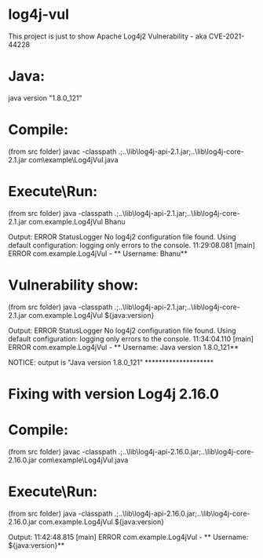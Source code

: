 # log4j-vul
This project is just to show Apache Log4j2 Vulnerability - aka CVE-2021-44228

Java:
========
java version "1.8.0_121"

Compile:
========
(from src folder)
javac -classpath .;..\lib\log4j-api-2.1.jar;..\lib\log4j-core-2.1.jar com\example\Log4jVul.java

Execute\Run:
=============
(from src folder)
java -classpath .;..\lib\log4j-api-2.1.jar;..\lib\log4j-core-2.1.jar com.example.Log4jVul Bhanu

Output:
ERROR StatusLogger No log4j2 configuration file found. Using default configuration: logging only errors to the console.
11:29:08.081 [main] ERROR com.example.Log4jVul - ** Username: Bhanu**

Vulnerability show:
===================
(from src folder)
java -classpath .;..\lib\log4j-api-2.1.jar;..\lib\log4j-core-2.1.jar com.example.Log4jVul ${java:version}

Output:
ERROR StatusLogger No log4j2 configuration file found. Using default configuration: logging only errors to the console.
11:34:04.110 [main] ERROR com.example.Log4jVul - ** Username: Java version 1.8.0_121**

NOTICE: output is "Java version 1.8.0_121" ********************


Fixing with version Log4j 2.16.0
================================
Compile:
========
(from src folder)
javac -classpath .;..\lib\log4j-api-2.16.0.jar;..\lib\log4j-core-2.16.0.jar com\example\Log4jVul.java

Execute\Run:
============
(from src folder)
java -classpath .;..\lib\log4j-api-2.16.0.jar;..\lib\log4j-core-2.16.0.jar com.example.Log4jVul ${java:version}

Output:
11:42:48.815 [main] ERROR com.example.Log4jVul - ** Username: ${java:version}**


